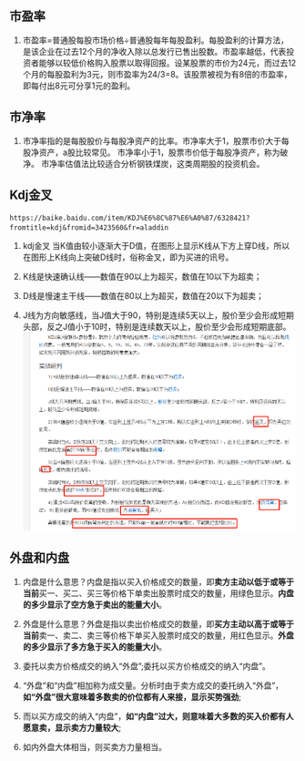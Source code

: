 ## 市盈率
1. 市盈率=普通股每股市场价格÷普通股每年每股盈利。每股盈利的计算方法，是该企业在过去12个月的净收入除以总发行已售出股数。市盈率越低，代表投资者能够以较低价格购入股票以取得回报。设某股票的市价为24元，而过去12个月的每股盈利为3元，则市盈率为24/3=8。该股票被视为有8倍的市盈率，即每付出8元可分享1元的盈利。

## 市净率
1. 市净率指的是每股股价与每股净资产的比率。市净率大于1，股票市价大于每股净资产，a股比较常见。 市净率小于1，股票市价低于每股净资产，称为破净。 市净率估值法比较适合分析钢铁煤炭，这类周期股的投资机会。

## Kdj金叉
`https://baike.baidu.com/item/KDJ%E6%8C%87%E6%A0%87/6328421?fromtitle=kdj&fromid=3423560&fr=aladdin`  

1. kdj金叉 当K值由较小逐渐大于D值，在图形上显示K线从下方上穿D线，所以在图形上K线向上突破D线时，俗称金叉，即为买进的讯号。  

2. K线是快速确认线——数值在90以上为超买，数值在10以下为超卖；  

3. D线是慢速主干线——数值在80以上为超买，数值在20以下为超卖；  

4. J线为方向敏感线，当J值大于90，特别是连续5天以上，股价至少会形成短期头部，反之J值小于10时，特别是连续数天以上，股价至少会形成短期底部。
![17](../.vuepress/moneyGu/17.png)

## 外盘和内盘

1. 内盘是什么意思？内盘是指以买入价格成交的数量，即**卖方主动以低于或等于当前**买一、买二、买三等价格下单卖出股票时成交的数量，用绿色显示。**内盘的多少显示了空方急于卖出的能量大小**。  

2. 外盘是什么意思？外盘是指以卖出价格成交的数量，即**买方主动以高于或等于当前**卖一、卖二、卖三等价格下单买入股票时成交的数量，用红色显示。**外盘的多少显示了多方急于买入的能量大小**。  

3. 委托以卖方价格成交的纳入“外盘”;委托以买方价格成交的纳入“内盘”。  

4. “外盘”和“内盘”相加称为成交量。分析时由于卖方成交的委托纳入“外盘”，**如“外盘”很大意味着多数卖的价位都有人来接，显示买势强劲**;  

5. 而以买方成交的纳入“内盘”，**如“内盘”过大，则意味着大多数的买入价都有人愿意卖，显示卖方力量较大**;  

6. 如内外盘大体相当，则买卖方力量相当。